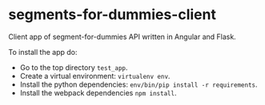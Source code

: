 # segments-for-dummies-client
Client app of segment-for-dummies API written in Angular and Flask.

To install the app do:
- Go to the top directory `test_app`.
- Create a virtual environment: `virtualenv env`.
- Install the python dependencies: `env/bin/pip install -r requirements`.
- Install the webpack dependencies `npm install`. 
